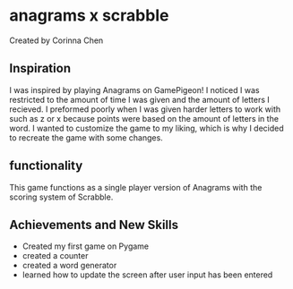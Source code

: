 # anagrams x scrabble

Created by Corinna Chen

## Inspiration
I was inspired by playing Anagrams on GamePigeon! I noticed I was restricted to the amount of time I was given and the amount of letters I recieved. I preformed poorly when I was given harder letters to work with such as z or x because points were based on the amount of letters in the word. I wanted to customize the game to my liking, which is why I decided to recreate the game with some changes. 

## functionality 
This game functions as a single player version of Anagrams with the scoring system of Scrabble. 

## Achievements and New Skills
  - Created my first game on Pygame
  - created a counter
  - created a word generator 
  - learned how to update the screen after user input has been entered
